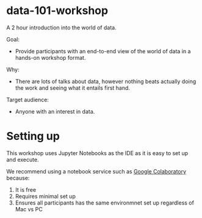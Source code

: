 # data-101-workshop

A 2 hour introduction into the world of data. 

Goal: 
- Provide participants with an end-to-end view of the world of data in a hands-on workshop format. 

Why: 
- There are lots of talks about data, however nothing beats actually doing the work and seeing what it entails first hand. 

Target audience: 
- Anyone with an interest in data. 


# Setting up 

This workshop uses Jupyter Notebooks as the IDE as it is easy to set up and execute. 

We recommend using a notebook service such as [Google Colaboratory](https://research.google.com/colaboratory/) because: 
1. It is free 
2. Requires minimal set up 
3. Ensures all participants has the same environmnet set up regardless of Mac vs PC 


